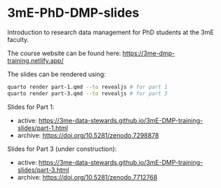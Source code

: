 # 3mE-PhD-DMP-slides

Introduction to research data management for PhD students at the 3mE faculty.

The course website can be found here: <https://3me-dmp-training.netlify.app/>

The slides can be rendered using:

```sh
quarto render part-1.qmd --to revealjs # for part 1
quarto render part-3.qmd --to revealjs # for part 3
```

Slides for Part 1:
- active: <https://3me-data-stewards.github.io/3mE-DMP-training-slides/part-1.html>
- archive: https://doi.org/10.5281/zenodo.7298878

Slides for Part 3 (under construction):
- active: <https://3me-data-stewards.github.io/3mE-DMP-training-slides/part-3.html>
- archive: <https://doi.org/10.5281/zenodo.7712768>
